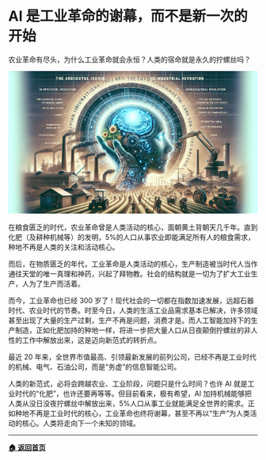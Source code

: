 # AI 是工业革命的谢幕，而不是新一次的开始

农业革命有尽头，为什么工业革命就会永恒？人类的宿命就是永久的拧螺丝吗？

![1712643346969](./images/20240409-AI是工业革命的谢幕.png)

在粮食匮乏的时代，农业革命曾是人类活动的核心，面朝黄土背朝天几千年。直到化肥（及耕种机械等）的发明，5%的人口从事农业即能满足所有人的粮食需求，种地不再是人类的关注和活动核心。

而后，在物质匮乏的年代，工业革命是人类活动的核心，生产制造被当时代人当作通往天堂的唯一真理和神药，兴起了拜物教。社会的结构就是一切为了扩大工业生产，人为了生产而活着。

而今，工业革命也已经 300 岁了！现代社会的一切都在指数加速发展，远超石器时代、农业时代的节奏。时至今日，人类的生活工业品需求基本已解决，许多领域甚至出现了大量的生产过剩，生产不再是问题，消费才是。而人工智能加持下的生产制造，正如化肥加持的种地一样，将进一步把大量人口从日夜颠倒拧螺丝的非人性的工作中解放出来，这是迈向新范式的转折点。

最近 20 年来，全世界市值最高、引领最新发展的前列公司，已经不再是工业时代的机械、电气、石油公司，而是“务虚”的信息智能公司。

人类的新范式，必将会跨越农业、工业阶段，问题只是什么时间？也许 AI 就是工业时代的“化肥”，也许还要再等等。但目前看来，极有希望，AI 加持机械能够把人类从没日没夜拧螺丝中解放出来，5%人口从事工业就能满足全世界的需求。正如种地不再是工业时代的核心，工业革命也终将谢幕，甚至不再以“生产”为人类活动的核心。人类将走向下一个未知的领域。

---

[**🏠 返回首页**](../../_zhcn.md)
